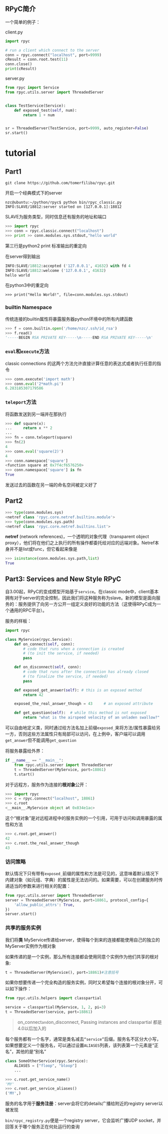 ## RPyC简介

一个简单的例子：

client.py

```python
import rpyc

# run a client which connect to the server
conn = rpyc.connect("localhost", port=9999)
cResult = conn.root.test(11)
conn.close()
print(cResult)
```

server.py

```python
from rpyc import Service
from rpyc.utils.server import ThreadedServer


class TestService(Service):
    def exposed_test(self, num):
        return 1 + num


sr = ThreadedServer(TestService, port=9999, auto_register=False)
sr.start()
```



# tutorial

## Part1

```shell
git clone https://github.com/tomerfiliba/rpyc.git
```

开启一个经典模式下的server

```shell
nzc@ubuntu:~/python/rpyc$ python bin/rpyc_classic.py
INFO:SLAVE/18812:server started on [127.0.0.1]:18812
```

SLAVE为服务类型，同时信息还有服务的地址和端口

```python
>>> import rpyc
>>> conn = rpyc.classic.connect("localhost")
>>> print >> conn.modules.sys.stdout,"hello world"
```

第三行是python2 print 标准输出的重定向

在server得到输出

```python
INFO:SLAVE/18812:accepted ('127.0.0.1', 41632) with fd 4
INFO:SLAVE/18812:welcome ('127.0.0.1', 41632)
hello world
```

在python3中的重定向

```python3
>>> print("Hello World!", file=conn.modules.sys.stdout)
```

### builtin Namespace

传统连接的builtin属性将暴露服务器python环境中的所有内建函数

```python
>>> f = conn.builtin.open('/home/nzc/.ssh/id_rsa')
>>> f.read()
'-----BEGIN RSA PRIVATE KEY-----\n-----END RSA PRIVATE KEY-----\n'
```

### `eval`和`execute`方法

classic connections 的这两个方法允许直接计算任意的表达式或者执行任意的指令

```python
>>> conn.execute('import math')
>>> conn.eval('2*math.pi')
6.283185307179586
```

### `teleport`方法

将函数发送到另一端并在那执行

```python
>>> def square(x):
...     return x ** 2
... 
>>> fn = conn.teleport(square)
>>> fn(2)
4
>>> conn.eval('square(2)')
4
>>> conn.namespace['square']
<function square at 0x7f4cf6576250>
>>> conn.namespace['square'] is fn
True
```

发送过去的函数在另一端的命名空间被定义好了

## Part2

```python
>>> type(conn.modules.sys)
<netref class 'rpyc.core.netref.builtins.module'>
>>> type(conn.modules.sys.path)
<netref class 'rpyc.core.netref.builtins.list'>
```

**netref** (network references)，一个透明的对象代理（transparent object proxy），他们将在他们之上执行的所有操作都委托给对应的远端对象。Netref本身并不是list或func，但它看起来像是

```python
>>> isinstance(conn.modules.sys.path,list)
True
```

## Part3: Services and New Style RPyC

自3.00起，RPyC的变成模型开始基于`service`。在classic mode中，client基本拥有对于server的完全控制，因此我们将这种服务称为slave。新的模型是面向服务的：服务提供了向另一方公开一组定义良好的功能的方法（这使得RPyC成为一个通用的RPC平台）。

服务的样板：

```python
import rpyc

class MyService(rpyc.Service):
    def on_connect(self, conn):
        # code that runs when a connection is created
        # (to init the service, if needed)
        pass

    def on_disconnect(self, conn):
        # code that runs after the connection has already closed
        # (to finalize the service, if needed)
        pass

    def exposed_get_answer(self): # this is an exposed method
        return 42

    exposed_the_real_answer_though = 43     # an exposed attribute

    def get_question(self):  # while this method is not exposed
        return "what is the airspeed velocity of an unladen swallow?"
```

可以自由地定义类，同时通过给方法名加上前缀`exposed_`来将方法/属性暴露给另一方，否则这些方法属性只有局部可以访问，在上例中，客户端可以调用`get_answer`但不能调用`get_question`

将服务暴露给外界：

```python
if __name__ == "__main__":
    from rpyc.utils.server import ThreadedServer
    t = ThreadedServer(MyService, port=18861)
    t.start()
```

对于远程方，服务作为连接的**根对象**公开：

```python
>>> import rpyc
>>> c = rpyc.connect("localhost", 18861)
>>> c.root
<__main__.MyService object at 0x834e1ac>
```

这个“根对象”是对远程进程中的服务实例的一个引用，可用于访问和调用暴露的属性和方法

```python
>>> c.root.get_answer()
42
>>> c.root.the_real_answer_though
43
```

### 访问策略

默认情况下只有带有`exposed_`前缀的属性和方法是可见的，这意味着默认情况下内建对象（如元组、字典）的属性是无法访问的。如果需要，可以在创建服务时传递适当的参数来进行相关的配置：

```python
from rpyc.utils.server import ThreadedServer
server = ThreadedServer(MyService, port=18861, protocol_config={
    'allow_public_attrs': True,
})
server.start()
```

### 共享的服务实例

我们将**类** MyService传递给server，使得每个到来的连接都能使用自己的独立的MyServer实例作为根对象

如果传递的是一个实例，那么所有连接都会使用同意个实例作为他们共享的根对象:

```python
t = ThreadedServer(MyService(), port=18861)#注意括号
```

如果你想要传递一个完全构造的服务实例，同时又希望每个连接的根对象分开，可以如下操作：

```python
from rpyc.utils.helpers import classpartial

service = classpartial(MyService, 1, 2, pi=3)
t = ThreadedServer(service, port=18861)
```

> on_connect` and `on_disconnect, Passing instances and classpartial 都是4.0以后加入的

每个服务都有一个名字，通常是类名减去`“service”`后缀。服务名不区分大小写，如果想要定义一个服务名，可以通过设置`ALIASES`列表，该列表第一个元素是“正名”，其他的是“别名”

```python
class SomeOtherService(rpyc.Service):
    ALIASES = ["floop", "bloop"]
    ...
```

```python
>>> c.root.get_service_name()
'MY'
>>> c.root.get_service_aliases()
('MY',)
```

服务的名字用于**服务注册**：server会将它的details广播给附近的registry server以被发现

`bin/rpyc_registry.py`便是一个registry server，它会监听广播UDP socket，并回答关于哪个服务正在何处运行的查询

